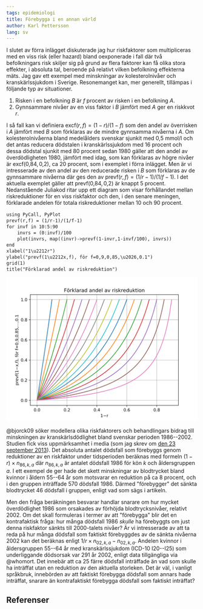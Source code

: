 ```yaml
---
tags: epidemiologi
title: Förebygga i en annan värld 
author: Karl Pettersson
lang: sv
---
```


I slutet av förra inlägget diskuterade jag hur riskfaktorer som multipliceras
med en viss risk (eller hazard) bland oexponerade i fall där två befolkningars
risk skiljer sig på grund av flera faktorer kan få olika stora effekter,
i absoluta tal, beroende på relativt vilken befolkning effekterna mäts. Jag gav
ett exempel med minskningar av kolesterolnivåer och kranskärlssjukdom i Sverige.
Resonemanget kan, mer generellt, tillämpas i följande typ av situationer.

1. Risken i en befolkning $B$ är $f$ procent av risken i en befolkning $A$.
2. Gynnsammare nivåer av en viss faktor i $B$ jämfört med $A$ ger en riskkvot
   $r$.

I så fall kan vi definiera $\text{excf}(r,f)=(1-r)/(1-f)$ som den andel av överrisken
i $A$ jämfört med $B$ som förklaras av de mindre gynnsamma nivåerna i $A$. Om
kolesterolnivåerna bland medelålders svenskar sjunkit med 0,5 mmol/l och det
antas reducera dödstalen i kranskärlssjukdom med 16 procent och dessa dödstal
sjunkit med 80 procent sedan 1980 gäller att den andel av överdödligheten 1980,
jämfört med idag, som kan förklaras av högre nivåer är
$\text{excf}(0\text{,}84,0\text{,}2)$, ca 20 procent, som i exemplet i förra inlägget.
Men är vi intresserade av den andel av den reducerade risken i $B$ som
förklaras av de gynnsammare nivåerna där ges den av 
$\text{prevf}(r,f) = (1/r-1)/(1/f-1)$. I det aktuella exemplet gäller att
$\text{prevf}(0\text{,}84,0\text{,}2)$ är knappt 5 procent. Nedanstående
Juliakod ritar upp ett diagram som visar förhållandet mellan riskreduktioner för
en viss riskfaktor och den, i den senare meningen, förklarade andelen för totala
riskreduktioner mellan 10 och 90 procent.

``` {.julia .numberLines}
using PyCall, PyPlot
prevf(r,f) = (1/r-1)/(1/f-1)
for invf in 10:5:90
	invrs = (0:invf)/100
	plot(invrs, map((invr)->prevf(1-invr,1-invf/100), invrs))
end
xlabel("1\u2212r")
ylabel("prevf(1\u2212x,f), för f=0,9,0,85,\u2026,0.1")
grid(1)
title("Förklarad andel av riskreduktion")
```

![Förklarad andel av riskreduktion.](../images/RredvsPrevf.svg)

@bjorck09 söker modellera olika riskfaktorers och behandlingars bidrag till
minskningen av kranskärlsdödlighet bland svenskar perioden 1986--2002. Studien
fick viss uppmärksamhet i media (som jag skrev om [den 23 september
2013](http://diversepedanteri.blogspot.se/2013/09/mattade-svenskar.html)). Det
absoluta antalet dödsfall som förebyggs genom reduktioner av en riskfaktor
under tidsperioden beräknas med formeln $(1-r)\times n_{86,k,a}$ där $n_{86,k,a}$ är
antalet dödsfall 1986 för kön $k$ och åldersgruppen $a$. I ett exempel de ger
hade det skett minskningar av blodtrycket bland kvinnor i åldern 55--64 år
som motsvarar en reduktion på ca 8 procent, och i den gruppen inträffade 570
dödsfall 1986. Därmed "förebygger" det sänkta blodtrycket 46 dödsfall i
gruppen, enligt vad som sägs i artikeln.

Men den fråga beräkningen besvarar handlar snarare om hur mycket överdödlighet
1986 som orsakades av förhöjda blodtrycksnivåer, relativt 2002. Om det skall
formuleras i termer av att "förebygga" blir det en kontrafaktisk fråga: hur
många dödsfall 1986 *skulle* ha förebyggts om just denna riskfaktor sänkts till
2000-talets nivåer? Är vi intresserade av att ta reda på hur många dödsfall som
faktiskt förebyggdes av de sänkta nivåerna 2002 kan det beräknas enligt
$1/r\times n_{02,k,a}-n_{02,k,a}$. Andelen kvinnor i åldersgruppen 55--64 år
med kranskärlssjukdom (ICD-10 I20--I25) som underliggande dödsorsak var 291 år
2002, enligt data tillgängliga via @whomort. Det innebär att ca 25 färre
dödsfall inträffade än vad som skulle ha inträffat utan en reduktion av den
aktuella storleken. Det är väl, i vanligt språkbruk, innebörden av att faktiskt
förebygga dödsfall som annars hade inträffat, snarare än kontrafaktiskt
förebygga dödsfall som faktiskt inträffat?

## Referenser

